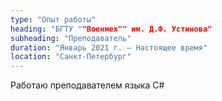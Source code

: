 ```yaml
---
type: "Опыт работы"
heading: "БГТУ ""Военмех"" им. Д.Ф. Устинова"
subheading: "Преподаватель"
duration: "Январь 2021 г. – Настоящее время"
location: "Санкт-Петербург"
---
```


Работаю преподавателем языка C# 